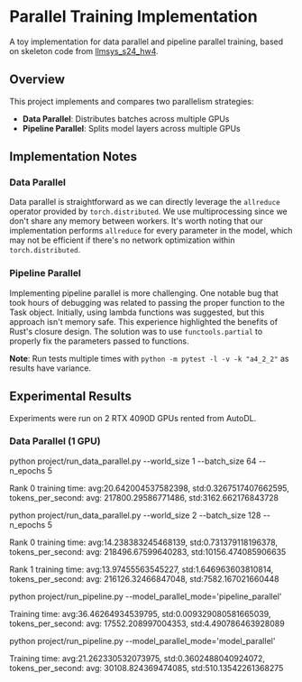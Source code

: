 # Parallel Training Implementation

A toy implementation for data parallel and pipeline parallel training, based on skeleton code from [llmsys_s24_hw4](https://llmsystem.github.io/llmsystem2025springhw/assignment_4/).

## Overview

This project implements and compares two parallelism strategies:

- **Data Parallel**: Distributes batches across multiple GPUs
- **Pipeline Parallel**: Splits model layers across multiple GPUs

## Implementation Notes

### Data Parallel
Data parallel is straightforward as we can directly leverage the `allreduce` operator provided by `torch.distributed`. We use multiprocessing since we don't share any memory between workers. It's worth noting that our implementation performs `allreduce` for every parameter in the model, which may not be efficient if there's no network optimization within `torch.distributed`.

### Pipeline Parallel
Implementing pipeline parallel is more challenging. One notable bug that took hours of debugging was related to passing the proper function to the Task object. Initially, using lambda functions was suggested, but this approach isn't memory safe. This experience highlighted the benefits of Rust's closure design. The solution was to use `functools.partial` to properly fix the parameters passed to functions.

**Note**: Run tests multiple times with `python -m pytest -l -v -k "a4_2_2"` as results have variance.

## Experimental Results

Experiments were run on 2 RTX 4090D GPUs rented from AutoDL.

### Data Parallel (1 GPU)

python project/run_data_parallel.py --world_size 1 --batch_size 64 --n_epochs 5

Rank 0 training time: avg:20.642004537582398, std:0.3267517407662595,         tokens_per_second: avg: 217800.29586771486, std:3162.662176843728

python project/run_data_parallel.py --world_size 2 --batch_size 128 --n_epochs 5

Rank 0 training time: avg:14.238383245468139, std:0.731379118196378,         tokens_per_second: avg: 218496.67599640283, std:10156.474085906635

Rank 1 training time: avg:13.97455563545227, std:1.646963603810814,         tokens_per_second: avg: 216126.32466847048, std:7582.167021660448

python project/run_pipeline.py --model_parallel_mode='pipeline_parallel'

Training time: avg:36.46264934539795, std:0.009329080581665039,         tokens_per_second: avg: 17552.208997004353, std:4.490786463928089

python project/run_pipeline.py --model_parallel_mode='model_parallel'

Training time: avg:21.262330532073975, std:0.3602488040924072,         tokens_per_second: avg: 30108.824369474085, std:510.13542261368275

